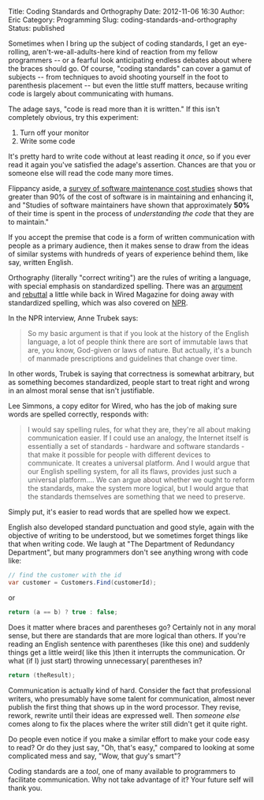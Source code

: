 Title: Coding Standards and Orthography
Date: 2012-11-06 16:30
Author: Eric
Category: Programming
Slug: coding-standards-and-orthography
Status: published

Sometimes when I bring up the subject of coding standards, I get an
eye-rolling, aren't-we-all-adults-here kind of reaction from my fellow
programmers -- or a fearful look anticipating endless debates about
where the braces should go. Of course, "coding standards" can cover a
gamut of subjects -- from techniques to avoid shooting yourself in the
foot to parenthesis placement -- but even the little stuff matters,
because writing code is largely about communicating with humans.

<!--more-->

The adage says, "code is read more than it is written." If this isn't
completely obvious, try this experiment:

1.  Turn off your monitor
2.  Write some code

It's pretty hard to write code without at least reading it *once*, so if
you ever read it again you've satisfied the adage's assertion. Chances
are that you or someone else will read the code many more times.

Flippancy aside, a [survey of software maintenance cost
studies](http://users.jyu.fi/~koskinen/smcosts.htm) shows that greater
than 90% of the cost of software is in maintaining and enhancing it, and
"Studies of software maintainers have shown
that approximately **50%** of their time is spent in the process
of *understanding the code* that they are to maintain."

If you accept the premise that code is a form of written communication
with people as a primary audience, then it makes sense to draw from the
ideas of similar systems with hundreds of years of experience behind
them, like say, written English.

Orthography (literally "correct writing") are the rules of writing a
language, with special emphasis on standardized spelling. There was an
[argument](http://www.wired.com/magazine/2012/01/st_essay_autocorrect/)
and
[rebuttal](http://www.wired.com/magazine/2012/01/st_essay_autocorrect_rebuttal/)
a little while back in Wired Magazine for doing away with standardized
spelling, which was also covered on
[NPR](http://www.npr.org/2012/03/01/147741215/duz-prawper-speling-mader-nemor).

In the NPR interview, Anne Trubek says:

> So my basic argument is that if you look at the history of the English
> language, a lot of people think there are sort of immutable laws that
> are, you know, God-given or laws of nature. But actually, it's a bunch
> of manmade prescriptions and guidelines that change over time.

In other words, Trubek is saying that correctness is somewhat arbitrary,
but as something becomes standardized, people start to treat right and
wrong in an almost moral sense that isn't justifiable.

Lee Simmons, a copy editor for Wired, who has the job of making sure
words are spelled correctly, responds with:

> I would say spelling rules, for what they are, they're all about
> making communication easier. If I could use an analogy, the Internet
> itself is essentially a set of standards - hardware and software
> standards - that make it possible for people with different devices to
> communicate. It creates a universal platform. And I would argue that
> our English spelling system, for all its flaws, provides just such a
> universal platform.... We can argue about whether we ought to reform
> the standards, make the system more logical, but I would argue that
> the standards themselves are something that we need to preserve.

Simply put, it's easier to read words that are spelled how we expect.

English also developed standard punctuation and good style, again with
the objective of writing to be understood, but we sometimes forget
things like that when writing code. We laugh at "The Department of
Redundancy Department", but many programmers don't see anything wrong
with code like:

```csharp
// find the customer with the id
var customer = Customers.Find(customerId);
```

or

```csharp
return (a == b) ? true : false;
```

Does it matter where braces and parentheses go? Certainly not in any
moral sense, but there are standards that are more logical than others.
If you're reading an English sentence with parentheses (like this one)
and suddenly things get a little weird( like this )then it interrupts
the communication. Or what (if I) just start) throwing unnecessary(
parentheses in?

```csharp
return (theResult);
```

Communication is actually kind of hard. Consider the fact that
professional writers, who presumably have some talent for communication,
almost never publish the first thing that shows up in the word
processor. They revise, rework, rewrite until their ideas are expressed
well. Then *someone else* comes along to fix the places where the writer
still didn't get it quite right.

Do people even notice if you make a similar effort to make your code
easy to read? Or do they just say, "Oh, that's easy," compared to
looking at some complicated mess and say, "Wow, that guy's smart"?

Coding standards are a *tool*, one of many available to programmers to
facilitate communication. Why not take advantage of it? Your future self
will thank you.
